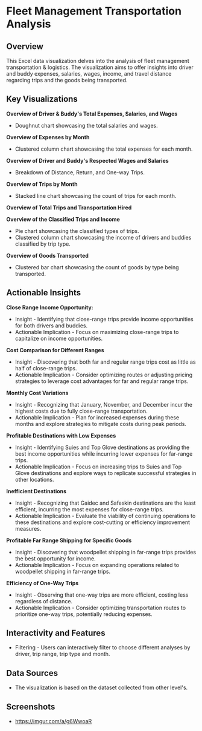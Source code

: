 # Fleet Management Transportation Analysis

## Overview

This Excel data visualization delves into the analysis of fleet management transportation & logistics. The visualization aims to offer insights into driver and buddy expenses, salaries, wages, income, and travel distance regarding trips and the goods being transported.

## Key Visualizations

**Overview of Driver & Buddy's Total Expenses, Salaries, and Wages**

 - Doughnut chart showcasing the total salaries and wages.

**Overview of Expenses by Month**

 - Clustered column chart showcasing the total expenses for each month.

**Overview of Driver and Buddy's Respected Wages and Salaries**

 - Breakdown of Distance, Return, and One-way Trips.

**Overview of Trips by Month**

 - Stacked line chart showcasing the count of trips for each month.

**Overview of Total Trips and Transportation Hired**

**Overview of the Classified Trips and Income**

 - Pie chart showcasing the classified types of trips.
 - Clustered column chart showcasing the income of drivers and buddies classified by trip type.

**Overview of Goods Transported**

 - Clustered bar chart showcasing the count of goods by type being transported.

## Actionable Insights

**Close Range Income Opportunity:**

 - Insight - Identifying that close-range trips provide income opportunities for both drivers and buddies.
 - Actionable Implication - Focus on maximizing close-range trips to capitalize on income opportunities.

**Cost Comparison for Different Ranges**

 - Insight - Discovering that both far and regular range trips cost as little as half of close-range trips.
 - Actionable Implication - Consider optimizing routes or adjusting pricing strategies to leverage cost advantages for far and regular range trips.

**Monthly Cost Variations**

 - Insight - Recognizing that January, November, and December incur the highest costs due to fully close-range transportation.
 - Actionable Implication - Plan for increased expenses during these months and explore strategies to mitigate costs during peak periods.

**Profitable Destinations with Low Expenses**

 - Insight - Identifying Suies and Top Glove destinations as providing the best income opportunities while incurring lower expenses for far-range trips.
 - Actionable Implication - Focus on increasing trips to Suies and Top Glove destinations and explore ways to replicate successful strategies in other locations.

**Inefficient Destinations**

 - Insight - Recognizing that Gaidec and Safeskin destinations are the least efficient, incurring the most expenses for close-range trips.
 - Actionable Implication - Evaluate the viability of continuing operations to these destinations and explore cost-cutting or efficiency improvement measures.

**Profitable Far Range Shipping for Specific Goods**

 - Insight - Discovering that woodpellet shipping in far-range trips provides the best opportunity for income.
 - Actionable Implication - Focus on expanding operations related to woodpellet shipping in far-range trips.

**Efficiency of One-Way Trips**

 - Insight - Observing that one-way trips are more efficient, costing less regardless of distance.
 - Actionable Implication - Consider optimizing transportation routes to prioritize one-way trips, potentially reducing expenses.

## Interactivity and Features

 - Filtering - Users can interactively filter to choose different analyses by driver, trip range, trip type and month.


## Data Sources

 - The visualization is based on the dataset collected from other level's.

## Screenshots

 - https://imgur.com/a/g6WwoaR



